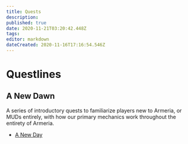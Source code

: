 ```yaml
---
title: Quests
description: 
published: true
date: 2020-11-21T03:20:42.448Z
tags: 
editor: markdown
dateCreated: 2020-11-16T17:16:54.546Z
---
```


# Questlines
## A New Dawn
A series of introductory quests to familiarize players new to Armeria, or MUDs entirely, with how our primary mechanics work throughout the entirety of Armeria.
- [A New Day](/world/quests/a-new-day)